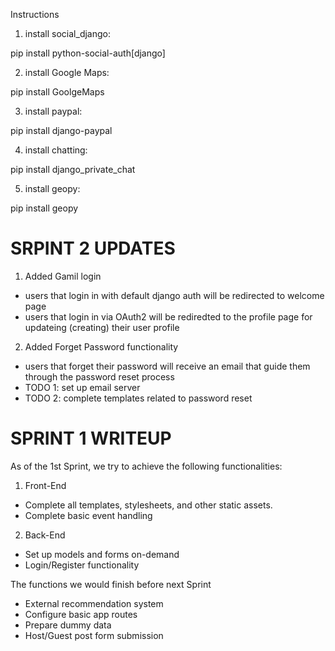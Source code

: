 Instructions

1. install social_django:  

pip install python-social-auth[django]  

2. install Google Maps:  

pip install GoolgeMaps  

3. install paypal:  

pip install django-paypal 

4. install chatting:  

pip install django_private_chat  

5. install geopy:  

pip install geopy  




SRPINT 2 UPDATES
================

1. Added Gamil login
  - users that login in with default django auth will be redirected to welcome page
  - users that login in via OAuth2 will be rediredted to the profile page for updateing (creating) their user profile

2. Added Forget Password functionality
  - users that forget their password will receive an email that guide them through the password reset process
  - TODO 1: set up email server
  - TODO 2: complete templates related to password reset


SPRINT 1 WRITEUP
================

As of the 1st Sprint, we try to achieve the following functionalities:
1. Front-End
- Complete all templates, stylesheets, and other static assets.
- Complete basic event handling
2. Back-End
- Set up models and forms on-demand
- Login/Register functionality



The functions we would finish before next Sprint
- External recommendation system
- Configure basic app routes
- Prepare dummy data
- Host/Guest post form submission
